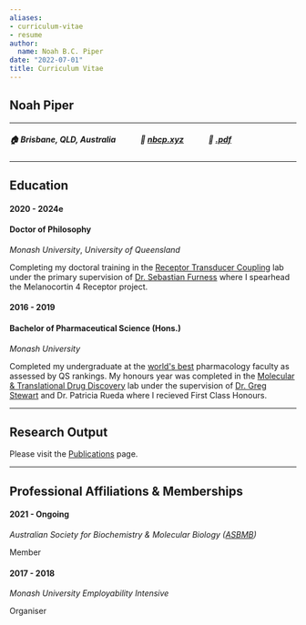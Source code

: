 ```yaml
---
aliases:
- curriculum-vitae
- resume
author:
  name: Noah B.C. Piper
date: "2022-07-01"
title: Curriculum Vitae
---
```


## Noah Piper

---

##### 🏠 Brisbane, QLD, Australia &nbsp; &nbsp; &nbsp; &nbsp; &nbsp; &nbsp; 🔗 [nbcp.xyz](https://www.nbcp.xyz) &nbsp; &nbsp; &nbsp; &nbsp; &nbsp; &nbsp; 📄 [.pdf](/NoahPiperCV.pdf)

---

## Education
#### 2020 - 2024e  
#### Doctor of Philosophy  
*Monash University*, *University of Queensland*

Completing my doctoral training in the [Receptor Transducer Coupling](https://www.rtclab.org) lab under the primary supervision of [Dr. Sebastian Furness](https://researchers.uq.edu.au/researcher/32310) where I spearhead the Melanocortin 4 Receptor project.

#### 2016 - 2019
#### Bachelor of Pharmaceutical Science (Hons.)
*Monash University*

Completed my undergraduate at the [world's best](https://www.topuniversities.com/university-rankings/university-subject-rankings/2022/pharmacy-pharmacology) pharmacology faculty as assessed by QS rankings. My honours year was completed in the [Molecular & Translational Drug Discovery](https://www.monash.edu/pharm/research/areas/drug-discovery/labs/molecular-translational-drug-discovery/home) lab under the supervision of [Dr. Greg Stewart](https://research.monash.edu/en/persons/gregory-stewart) and Dr. Patricia Rueda where I recieved First Class Honours.

---
## Research Output
Please visit the [Publications](../publications) page.

---
## Professional Affiliations & Memberships
#### 2021 - Ongoing
*Australian Society for Biochemistry & Molecular Biology ([ASBMB](https://www.asbmb.org.au/))*

Member

#### 2017 - 2018
*Monash University Employability Intensive*

Organiser

